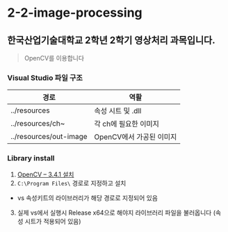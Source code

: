 # 2-2-image-processing

## 한국산업기술대학교 2학년 2학기 영상처리 과목입니다.
> OpenCV를 이용합니다

### Visual Studio 파일 구조
| 경로 | 역활|
|---|---|
| ../resources | 속성 시트 및 .dll |
| ../resources/ch~ | 각 ch에 필요한 이미지 |
| ../resources/out-image | OpenCV에서 가공된 이미지 |

### Library install
1. [OpenCV – 3.4.1 설치](https://sourceforge.net/projects/opencvlibrary/files/opencv-win/3.4.1/opencv-3.4.1-vc14_vc15.exe/download)
2. ```C:\Program Files\``` 경로로 지정하고 설치
  - vs 속성키트의 라이브러리가 해당 경로로 지정되어 있음
3. 실제 vs에서 실행시 Release x64으로 해야지 라이브러리 파일을 불러옵니다 (속성 시트가 적용되어 있음)
